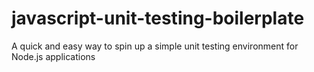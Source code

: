 # javascript-unit-testing-boilerplate
A quick and easy way to spin up a simple unit testing environment for Node.js applications
